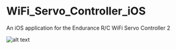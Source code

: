 # WiFi_Servo_Controller_iOS
An iOS application for the Endurance R/C WiFi Servo Controller 2

![alt text](https://github.com/WiFi_Servo_Controller_iOS/blob/main/iOS_App.png?raw=true)
